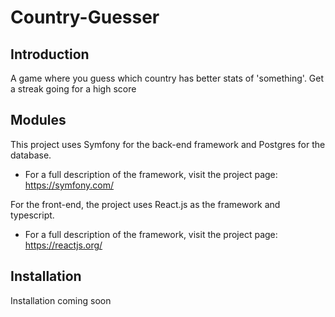 # Country-Guesser

## Introduction 
A game where you guess which country has better stats of 'something'. Get a streak going for a high score

## Modules
This project uses Symfony for the back-end framework and Postgres for the database. 

* For a full description of the framework, visit the project page:
https://symfony.com/



For the front-end, the project uses React.js as the framework and typescript.

* For a full description of the framework, visit the project page:
https://reactjs.org/


## Installation
Installation coming soon
